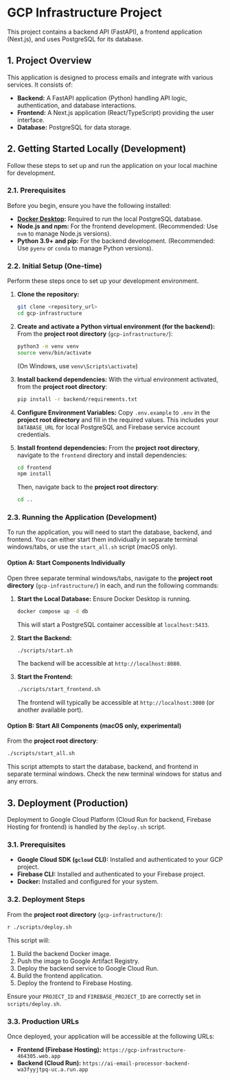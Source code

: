 # GCP Infrastructure Project

This project contains a backend API (FastAPI), a frontend application (Next.js), and uses PostgreSQL for its database.

## 1. Project Overview

This application is designed to process emails and integrate with various services. It consists of:

*   **Backend:** A FastAPI application (Python) handling API logic, authentication, and database interactions.
*   **Frontend:** A Next.js application (React/TypeScript) providing the user interface.
*   **Database:** PostgreSQL for data storage.

## 2. Getting Started Locally (Development)

Follow these steps to set up and run the application on your local machine for development.

### 2.1. Prerequisites

Before you begin, ensure you have the following installed:

*   **[Docker Desktop](https://www.docker.com/products/docker-desktop):** Required to run the local PostgreSQL database.
*   **Node.js and npm:** For the frontend development. (Recommended: Use `nvm` to manage Node.js versions).
*   **Python 3.9+ and pip:** For the backend development. (Recommended: Use `pyenv` or `conda` to manage Python versions).

### 2.2. Initial Setup (One-time)

Perform these steps once to set up your development environment.

1.  **Clone the repository:**
    ```bash
    git clone <repository_url>
    cd gcp-infrastructure
    ```

2.  **Create and activate a Python virtual environment (for the backend):**
    From the **project root directory** (`gcp-infrastructure/`):
    ```bash
    python3 -m venv venv
    source venv/bin/activate
    ```
    (On Windows, use `venv\Scripts\activate`)

3.  **Install backend dependencies:**
    With the virtual environment activated, from the **project root directory**:
    ```bash
    pip install -r backend/requirements.txt
    ```

4.  **Configure Environment Variables:**
    Copy `.env.example` to `.env` in the **project root directory** and fill in the required values. This includes your `DATABASE_URL` for local PostgreSQL and Firebase service account credentials.

5.  **Install frontend dependencies:**
    From the **project root directory**, navigate to the `frontend` directory and install dependencies:
    ```bash
    cd frontend
    npm install
    ```
    Then, navigate back to the **project root directory**:
    ```bash
    cd ..
    ```

### 2.3. Running the Application (Development)

To run the application, you will need to start the database, backend, and frontend. You can either start them individually in separate terminal windows/tabs, or use the `start_all.sh` script (macOS only).

#### Option A: Start Components Individually

Open three separate terminal windows/tabs, navigate to the **project root directory** (`gcp-infrastructure/`) in each, and run the following commands:

1.  **Start the Local Database:**
    Ensure Docker Desktop is running.
    ```bash
    docker compose up -d db
    ```
    This will start a PostgreSQL container accessible at `localhost:5433`.

2.  **Start the Backend:**
    ```bash
    ./scripts/start.sh
    ```
    The backend will be accessible at `http://localhost:8080`.

3.  **Start the Frontend:**
    ```bash
    ./scripts/start_frontend.sh
    ```
    The frontend will typically be accessible at `http://localhost:3000` (or another available port).

#### Option B: Start All Components (macOS only, experimental)

From the **project root directory**:

```bash
./scripts/start_all.sh
```

This script attempts to start the database, backend, and frontend in separate terminal windows. Check the new terminal windows for status and any errors.

## 3. Deployment (Production)

Deployment to Google Cloud Platform (Cloud Run for backend, Firebase Hosting for frontend) is handled by the `deploy.sh` script.

### 3.1. Prerequisites

*   **Google Cloud SDK (`gcloud` CLI):** Installed and authenticated to your GCP project.
*   **Firebase CLI:** Installed and authenticated to your Firebase project.
*   **Docker:** Installed and configured for your system.

### 3.2. Deployment Steps

From the **project root directory** (`gcp-infrastructure/`):

```bash
r ./scripts/deploy.sh
```

This script will:

1.  Build the backend Docker image.
2.  Push the image to Google Artifact Registry.
3.  Deploy the backend service to Google Cloud Run.
4.  Build the frontend application.
5.  Deploy the frontend to Firebase Hosting.

Ensure your `PROJECT_ID` and `FIREBASE_PROJECT_ID` are correctly set in `scripts/deploy.sh`.

### 3.3. Production URLs

Once deployed, your application will be accessible at the following URLs:

*   **Frontend (Firebase Hosting):** `https://gcp-infrastructure-464305.web.app`
*   **Backend (Cloud Run):** `https://ai-email-processor-backend-wa3fyyjtpq-uc.a.run.app`
